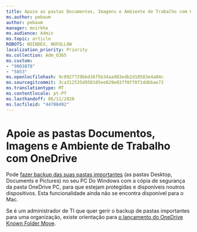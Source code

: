 ```yaml
---
title: Apoie as pastas Documentos, Imagens e Ambiente de Trabalho com OneDrive
ms.author: pebaum
author: pebaum
manager: mnirkhe
ms.audience: Admin
ms.topic: article
ROBOTS: NOINDEX, NOFOLLOW
localization_priority: Priority
ms.collection: Adm_O365
ms.custom:
- "9003078"
- "5853"
ms.openlocfilehash: 9c092f729bbd36f5b34aa983edb2d18583e4a04c
ms.sourcegitcommit: 3ca312535d950105ee829e037f0ff8f1ddbbae72
ms.translationtype: MT
ms.contentlocale: pt-PT
ms.lasthandoff: 06/11/2020
ms.locfileid: "44708492"
---
```

# <a name="back-up-your-documents-pictures-and-desktop-folders-with-onedrive"></a>Apoie as pastas Documentos, Imagens e Ambiente de Trabalho com OneDrive

Pode [fazer backup das suas pastas importantes](https://support.office.com/article/d61a7930-a6fb-4b95-b28a-6552e77c3057) (as pastas Desktop, Documents e Pictures) no seu PC Do Windows com a cópia de segurança da pasta OneDrive PC, para que estejam protegidas e disponíveis noutros dispositivos. Esta funcionalidade ainda não se encontra disponível para o Mac.  

Se é um administrador de TI que quer gerir o backup de pastas importantes para uma organização, existe orientação para [o lançamento do OneDrive Known Folder Move](https://docs.microsoft.com/onedrive/redirect-known-folders).
